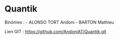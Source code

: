 # Quantik
Binômes :
    - ALONSO TORT Andoni
    - BARTON Mathieu

Lien GIT :
    https://github.com/AndoniAT/Quantik.git
